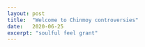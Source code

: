 ```yaml
---
layout: post
title:  "Welcome to Chinmoy controversies"
date:   2020-06-25
excerpt: "soulful feel grant"
---
```

